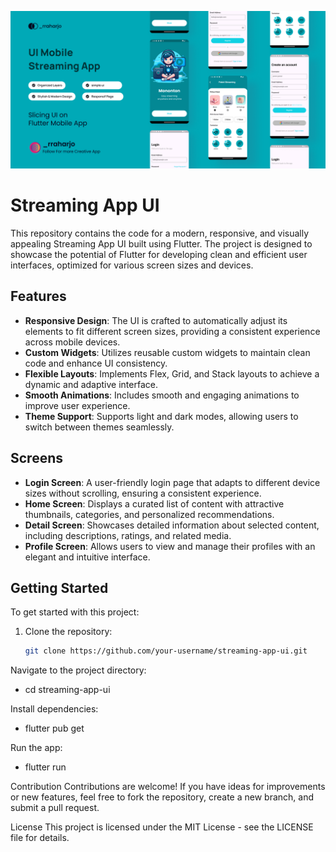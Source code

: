 ![Streaming App Banner](assets/img/banner.png)

# Streaming App UI

This repository contains the code for a modern, responsive, and visually appealing Streaming App UI built using Flutter. The project is designed to showcase the potential of Flutter for developing clean and efficient user interfaces, optimized for various screen sizes and devices.

## Features

- **Responsive Design**: The UI is crafted to automatically adjust its elements to fit different screen sizes, providing a consistent experience across mobile devices.
- **Custom Widgets**: Utilizes reusable custom widgets to maintain clean code and enhance UI consistency.
- **Flexible Layouts**: Implements Flex, Grid, and Stack layouts to achieve a dynamic and adaptive interface.
- **Smooth Animations**: Includes smooth and engaging animations to improve user experience.
- **Theme Support**: Supports light and dark modes, allowing users to switch between themes seamlessly.

## Screens

- **Login Screen**: A user-friendly login page that adapts to different device sizes without scrolling, ensuring a consistent experience.
- **Home Screen**: Displays a curated list of content with attractive thumbnails, categories, and personalized recommendations.
- **Detail Screen**: Showcases detailed information about selected content, including descriptions, ratings, and related media.
- **Profile Screen**: Allows users to view and manage their profiles with an elegant and intuitive interface.

## Getting Started

To get started with this project:

1. Clone the repository:
   ```bash
   git clone https://github.com/your-username/streaming-app-ui.git
Navigate to the project directory:
- cd streaming-app-ui

Install dependencies:
- flutter pub get
  
Run the app:
- flutter run
  
Contribution
Contributions are welcome! If you have ideas for improvements or new features, feel free to fork the repository, create a new branch, and submit a pull request.

License
This project is licensed under the MIT License - see the LICENSE file for details.
